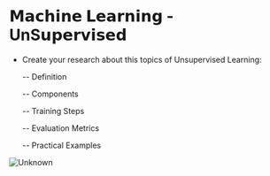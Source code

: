 # 𝗠𝗮𝗰𝗵𝗶𝗻𝗲 𝗟𝗲𝗮𝗿𝗻𝗶𝗻𝗴  -  UnS𝘂𝗽𝗲𝗿𝘃𝗶𝘀𝗲𝗱

- Create your research about this topics of Unsupervised Learning:
  
  -- Definition
  
  -- Components
  
  -- Training Steps
  
  -- Evaluation Metrics
  
  -- Practical Examples
  

![Unknown](https://github.com/user-attachments/assets/b832918f-5794-4965-b3c5-997ac877ff74)
